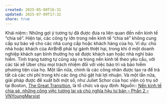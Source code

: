 ```yaml
---
created: 2025-05-08T16:31
updated: 2025-07-09T17:32
share: true
---
```

Khái niệm:: 
Những gợi ý tương tự đã được đưa ra liên quan đến nền kinh tế “chia sẻ”. Hiện tại, các công ty lớn trong nền kinh tế “chia sẻ” không cung cấp sự bảo vệ cho các nhà cung cấp hoặc khách hàng của họ. Ví dụ: chủ nhà hoặc khách của AirBnB phải tự gánh thiệt hại, trong khi ở một doanh nghiệp khách sạn bình thường họ sẽ được khách sạn hoặc nhà nghỉ bảo hiểm. Tình trạng tương tự cũng xảy ra trong nền kinh tế theo yêu cầu, với các tài xế Uber chịu mọi trách nhiệm đối với việc bảo trì và bảo hiểm phương tiện của họ. Một lần nữa, chính là các công nhân được tạo ra để trả tất cả các chi phí trong khi các ông chủ gặt hái lợi nhuận. Và một lần nữa, giải pháp được đề xuất bởi một số, như Juliet Schor của học viện có trụ sở tại Boston, [The Great Transition](http://www.greattransition.org/publication/debating-the-sharing-economy), là tổ chức và quy định:
Nguồn:: [Nền kinh tế chia sẻ, những công việc tương lai và chủ nghĩa hậu tư bản – Phần 2 – VNYoungMarxist](https://vnmarxist.com/post-22.html)
